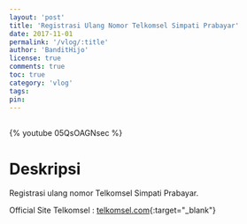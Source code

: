 ```yaml
---
layout: 'post'
title: 'Registrasi Ulang Nomor Telkomsel Simpati Prabayar'
date: 2017-11-01
permalink: '/vlog/:title'
author: 'BanditHijo'
license: true
comments: true
toc: true
category: 'vlog'
tags:
pin:
---
```


<div style="margin-top:30px;"></div>

{% youtube 05QsOAGNsec %}

# Deskripsi

Registrasi ulang nomor Telkomsel Simpati Prabayar.

Official Site Telkomsel : [telkomsel.com](https://telkomsel.com/registrasiprabayar){:target="_blank"}
